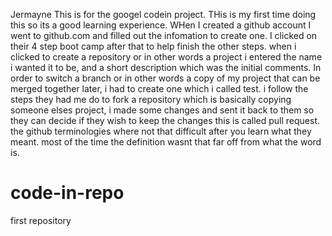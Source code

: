 Jermayne 
This is for the googel codein project.
THis is my first time doing this so its a good learning experience.
WHen I created a github account I went to github.com and filled out the infomation to create one.
I clicked on their 4 step boot camp after that to help finish the other steps. 
when i clicked to create a repository or in other words a project i entered the name i wanted it to be, 
and a short description which was the initial comments. 
In order to switch a branch or in other words a copy of my project that can be merged together later,
i had to create one which i called test.
i follow the steps they had me do to fork a repository which is basically copying someone elses project,
i made some changes and sent it back to them so they can decide if they wish to keep the changes this is called pull request.
the github terminologies where not that difficult after you learn what they meant. 
most of the time the definition wasnt that far off from what the word is.
# code-in-repo
first repository
